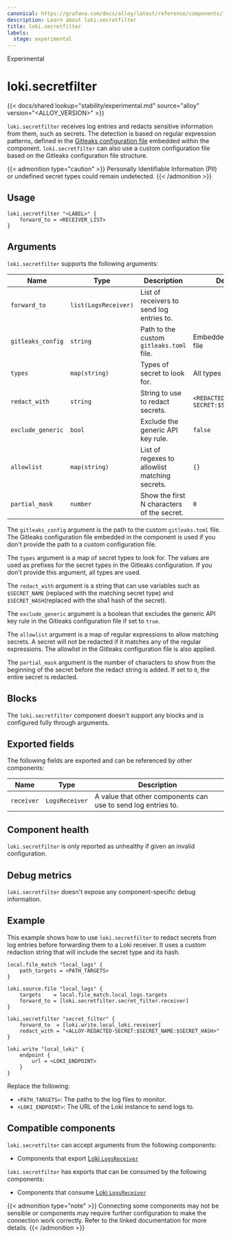 ```yaml
---
canonical: https://grafana.com/docs/alloy/latest/reference/components/loki/loki.secretfilter/
description: Learn about loki.secretfilter
title: loki.secretfilter
labels:
  stage: experimental
---
```


<span class="badge docs-labels__stage docs-labels__item">Experimental</span>

# loki.secretfilter

{{< docs/shared lookup="stability/experimental.md" source="alloy" version="<ALLOY_VERSION>" >}}

`loki.secretfilter` receives log entries and redacts sensitive information from them, such as secrets.
The detection is based on regular expression patterns, defined in the [Gitleaks configuration file][gitleaks] embedded within the component.
`loki.secretfilter` can also use a custom configuration file based on the Gitleaks configuration file structure.

{{< admonition type="caution" >}}
Personally Identifiable Information (PII) or undefined secret types could remain undetected.
{{< /admonition >}}

[gitleaks]: https://github.com/gitleaks/gitleaks/blob/master/config/gitleaks.toml

## Usage

```alloy
loki.secretfilter "<LABEL>" {
    forward_to = <RECEIVER_LIST>
}
```

## Arguments

`loki.secretfilter` supports the following arguments:

Name                     | Type                 | Description                                     | Default                          | Required
-------------------------|----------------------|-------------------------------------------------|----------------------------------|---------
`forward_to`             | `list(LogsReceiver)` | List of receivers to send log entries to.       |                                  | yes
`gitleaks_config`        | `string`             | Path to the custom `gitleaks.toml` file.        | Embedded Gitleaks file           | no
`types`                  | `map(string)`        | Types of secret to look for.                    | All types                        | no
`redact_with`            | `string`             | String to use to redact secrets.                | `<REDACTED-SECRET:$SECRET_NAME>` | no
`exclude_generic`        | `bool`               | Exclude the generic API key rule.               | `false`                          | no
`allowlist`              | `map(string)`        | List of regexes to allowlist matching secrets.  | `{}`                             | no
`partial_mask`           | `number`             | Show the first N characters of the secret.      | `0`                              | no

The `gitleaks_config` argument is the path to the custom `gitleaks.toml` file.
The Gitleaks configuration file embedded in the component is used if you don't provide the path to a custom configuration file.

The `types` argument is a map of secret types to look for. The values are used as prefixes for the secret types in the Gitleaks configuration. If you don't provide this argument, all types are used.

The `redact_with` argument is a string that can use variables such as `$SECRET_NAME` (replaced with the matching secret type) and `$SECRET_HASH`(replaced with the sha1 hash of the secret).

The `exclude_generic` argument is a boolean that excludes the generic API key rule in the Gitleaks configuration file if set to `true`.

The `allowlist` argument is a map of regular expressions to allow matching secrets.
A secret will not be redacted if it matches any of the regular expressions. The allowlist in the Gitleaks configuration file is also applied.

The `partial_mask` argument is the number of characters to show from the beginning of the secret before the redact string is added.
If set to `0`, the entire secret is redacted.

## Blocks

The `loki.secretfilter` component doesn't support any blocks and is configured fully through arguments.

## Exported fields

The following fields are exported and can be referenced by other components:

| Name       | Type           | Description                                                   |
| ---------- | -------------- | ------------------------------------------------------------- |
| `receiver` | `LogsReceiver` | A value that other components can use to send log entries to. |

## Component health

`loki.secretfilter` is only reported as unhealthy if given an invalid configuration.

## Debug metrics

`loki.secretfilter` doesn't expose any component-specific debug information.

## Example

This example shows how to use `loki.secretfilter` to redact secrets from log entries before forwarding them to a Loki receiver.
It uses a custom redaction string that will include the secret type and its hash.

```alloy
local.file_match "local_logs" {
	path_targets = <PATH_TARGETS>
}

loki.source.file "local_logs" {
	targets    = local.file_match.local_logs.targets
	forward_to = [loki.secretfilter.secret_filter.receiver]
}

loki.secretfilter "secret_filter" {
	forward_to  = [loki.write.local_loki.receiver]
	redact_with = "<ALLOY-REDACTED-SECRET:$SECRET_NAME:$SECRET_HASH>"
}

loki.write "local_loki" {
	endpoint {
		url = <LOKI_ENDPOINT>
	}
}
```
Replace the following:
  - `<PATH_TARGETS>`: The paths to the log files to monitor.
  - `<LOKI_ENDPOINT>`: The URL of the Loki instance to send logs to.

<!-- START GENERATED COMPATIBLE COMPONENTS -->

## Compatible components

`loki.secretfilter` can accept arguments from the following components:

- Components that export [Loki `LogsReceiver`](../../../compatibility/#loki-logsreceiver-exporters)

`loki.secretfilter` has exports that can be consumed by the following components:

- Components that consume [Loki `LogsReceiver`](../../../compatibility/#loki-logsreceiver-consumers)

{{< admonition type="note" >}}
Connecting some components may not be sensible or components may require further configuration to make the connection work correctly.
Refer to the linked documentation for more details.
{{< /admonition >}}

<!-- END GENERATED COMPATIBLE COMPONENTS -->
